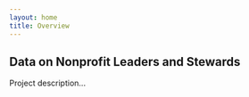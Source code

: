 ```yaml
---
layout: home
title: Overview
---
```


## Data on Nonprofit Leaders and Stewards

Project description...


<br>



<br><br>







